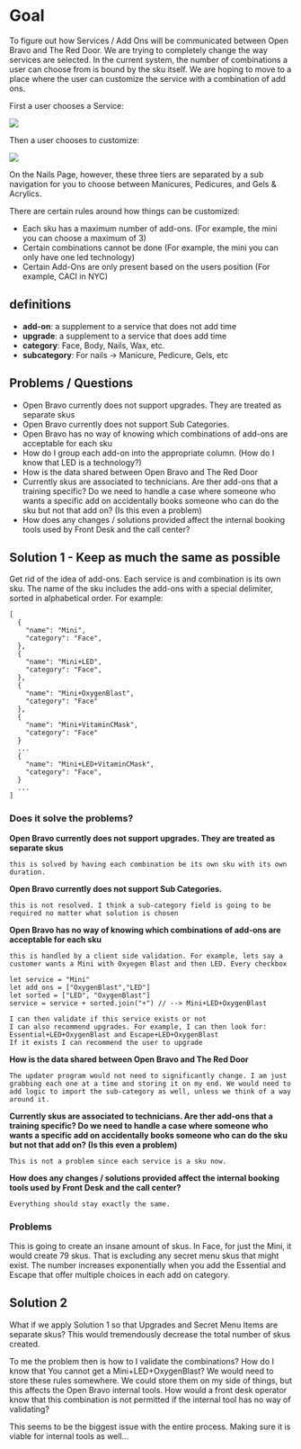 # Goal
To figure out how Services / Add Ons will be communicated between Open Bravo and The Red Door. We are trying to completely change the way services are selected. In the current system, the number of combinations a user can choose from is bound by the sku itself. We are hoping to move to a place where the user can customize the service with a combination of add ons.

First a user chooses a Service:

![](https://s18.postimg.org/7ob5qqfgp/step1.png)

Then a user chooses to customize:

![](https://s22.postimg.org/c41mbd2z5/step2.png)

On the Nails Page, however, these three tiers are separated by a sub navigation for you to choose between Manicures, Pedicures, and Gels & Acrylics.

There are certain rules around how things can be customized:
* Each sku has a maximum number of add-ons. (For example, the mini you can choose a maximum of 3)
* Certain combinations cannot be done (For example, the mini you can only have one led technology)
* Certain Add-Ons are only present based on the users position (For example, CACI in NYC)

## definitions
* **add-on**: a supplement to a service that does not add time
* **upgrade**: a supplement to a service that does add time
* **category**: Face, Body, Nails, Wax, etc.
* **subcategory**: For nails -> Manicure, Pedicure, Gels, etc

## Problems / Questions
* Open Bravo currently does not support upgrades. They are treated as separate skus
* Open Bravo currently does not support Sub Categories.
* Open Bravo has no way of knowing which combinations of add-ons are acceptable for each sku
* How do I group each add-on into the appropriate column. (How do I know that LED is a technology?)
* How is the data shared between Open Bravo and The Red Door
* Currently skus are associated to technicians. Are ther add-ons that a training specific? Do we need to handle a case where someone who wants a specific add on accidentally books someone who can do the sku but not that add on? (Is this even a problem)
* How does any changes / solutions provided affect the internal booking tools used by Front Desk and the call center?
## Solution 1 - Keep as much the same as possible
Get rid of the idea of add-ons. Each service is and combination is its own sku. The name of the sku includes the add-ons with a special delimiter, sorted in alphabetical order. For example:
```
[
  {
    "name": "Mini",
    "category": "Face",
  },
  {
    "name": "Mini+LED",
    "category": "Face",
  },
  {
    "name": "Mini+OxygenBlast",
    "category": "Face"
  },
  {
    "name": "Mini+VitaminCMask",
    "category": "Face"
  }
  ...
  {
    "name": "Mini+LED+VitaminCMask",
    "category": "Face",
  }
  ...
]
```
### Does it solve the problems?

**Open Bravo currently does not support upgrades. They are treated as separate skus**

```this is solved by having each combination be its own sku with its own duration.```

**Open Bravo currently does not support Sub Categories.**

```this is not resolved. I think a sub-category field is going to be required no matter what solution is chosen```

**Open Bravo has no way of knowing which combinations of add-ons are acceptable for each sku**

```
this is handled by a client side validation. For example, lets say a customer wants a Mini with Oxyegen Blast and then LED. Every checkbox 

let service = "Mini"
let add_ons = ["OxygenBlast","LED"]
let sorted = ["LED", "OxygenBlast"]
service = service + sorted.join("+") // --> Mini+LED+OxygenBlast

I can then validate if this service exists or not
I can also recommend upgrades. For example, I can then look for:
Essential+LED+OxygenBlast and Escape+LED+OxygenBlast
If it exists I can recommend the user to upgrade
```

**How is the data shared between Open Bravo and The Red Door**

```The updater program would not need to significantly change. I am just grabbing each one at a time and storing it on my end. We would need to add logic to import the sub-category as well, unless we think of a way around it.```

**Currently skus are associated to technicians. Are ther add-ons that a training specific? Do we need to handle a case where someone who wants a specific add on accidentally books someone who can do the sku but not that add on? (Is this even a problem)**

```This is not a problem since each service is a sku now.```

**How does any changes / solutions provided affect the internal booking tools used by Front Desk and the call center?**

```Everything should stay exactly the same.```

### Problems
This is going to create an insane amount of skus. In Face, for just the Mini, it would create 79 skus. That is excluding any secret menu skus that might exist. The number increases exponentially when you add the Essential and Escape that offer multiple choices in each add on category.

## Solution 2
What if we apply Solution 1 so that Upgrades and Secret Menu Items are separate skus? This would tremendously decrease the total number of skus created.

To me the problem then is how to I validate the combinations? How do I know that You cannot get a Mini+LED+OxygenBlast? We would need to store these rules somewhere. We could store them on my side of things, but this affects the Open Bravo internal tools. How would a front desk operator know that this combination is not permitted if the internal tool has no way of validating?

This seems to be the biggest issue with the entire process. Making sure it is viable for internal tools as well...
